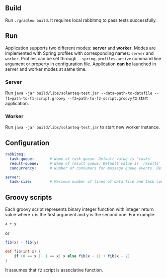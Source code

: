 ## Build

Run `./gradlew build`. It requires local rabbitmq to pass tests successfully.

## Run
Application supports two different modes: __server__ and __worker__. 
Modes are implemented with Spring profiles with corresponding names: `server` and `worker`.
Profiles can be set through `--spring.profiles.active` command line argument or property in configuration file.
Application __can be__ launched in server and worker modes at same time.
  
### Server
Run `java -jar build/libs/solanteq-test.jar --data=path-to-datafile --f1=path-to-f1-script.groovy --f2=path-to-f2-script.groovy`
to start application.

### Worker
Run `java -jar build/libs/solanteq-test.jar` to start new worker instance.

## Configuration

```yaml
rabbitmq:
  task-queue:       # Name of task queue. Default value is 'tasks'
  result-queue:     # Name of result queue. Default value is 'results'
  concurrency:      # Number of consumers for message queue events. Default value is 1

server:
  task-size:        # Maximum number of lines of data file one task contains. Default value is 1000
```

## Groovy scripts
Each groovy script represents binary integer function with integer return value 
where x is the first argument and y is the second one. For example: 
```groovy
x + y
```
or
```groovy
fib(x) - fib(y)

def fib(int x) {
    if (0 == x || 1 == x) x else fib(x - 1) + fib(x - 2)
}

```
It assumes that `f2` script is associative function.
